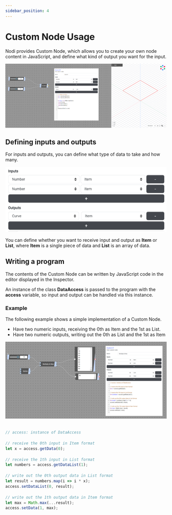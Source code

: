 ```yaml
---
sidebar_position: 4
---
```


# Custom Node Usage

Nodi provides Custom Node, which allows you to create your own node content in JavaScript, and define what kind of output you want for the input.

![CustomNode](/img/user/custom-node-usage/CustomNode.png)

## Defining inputs and outputs

For inputs and outputs, you can define what type of data to take and how many.

![IO](/img/user/custom-node-usage/IO.png)

You can define whether you want to receive input and output as **Item** or **List**, where **Item** is a single piece of data and **List** is an array of data.

## Writing a program

The contents of the Custom Node can be written by JavaScript code in the editor displayed in the Inspector.

An instance of the class **DataAccess** is passed to the program with the **access** variable, so input and output can be handled via this instance.

### Example

The following example shows a simple implementation of a Custom Node.

- Have two numeric inputs, receiving the 0th as Item and the 1st as List.
- Have two numeric outputs, writing out the 0th as List and the 1st as Item

![IO](/img/user/custom-node-usage/Example.png)

```javascript

// access: instance of DataAccess

// receive the 0th input in Item format
let x = access.getData(0);

// receive the 1th input in List format
let numbers = access.getDataList(1);

// write out the 0th output data in List format
let result = numbers.map(i => i * x);
access.setDataList(0, result);

// write out the 1th output data in Item format
let max = Math.max(...result);
access.setData(1, max);

```
